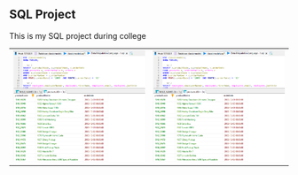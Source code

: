 <h2>SQL Project</h2>
<p>This is my SQL project during college</p>
<table border="0">
  <tr>
    <th><img src="https://github.com/ikhsan2050/Data-Analyst-Rep/blob/main/SQL/DML-1.png?raw=true" width="300"/></th>
    <th><img src="https://github.com/ikhsan2050/Data-Analyst-Rep/blob/main/SQL/DML-1.png?raw=true" width="300"/></th>
  </tr>
</table>
